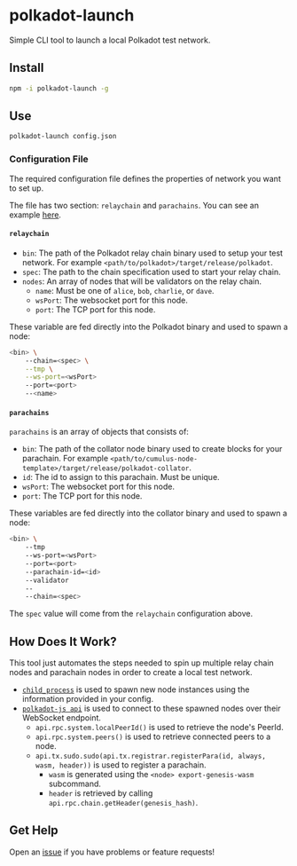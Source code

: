 # polkadot-launch
 Simple CLI tool to launch a local Polkadot test network.

## Install

```bash
npm -i polkadot-launch -g
```

## Use

```bash
polkadot-launch config.json
```

### Configuration File

The required configuration file defines the properties of network you want to set up.

The file has two section: `relaychain` and `parachains`. You can see an example [here](config.json).

#### `relaychain`

* `bin`: The path of the Polkadot relay chain binary used to setup your test network. For example `<path/to/polkadot>/target/release/polkadot`.
* `spec`: The path to the chain specification used to start your relay chain.
* `nodes`: An array of nodes that will be validators on the relay chain.
	* `name`: Must be one of `alice`, `bob`, `charlie`, or `dave`.
	* `wsPort`: The websocket port for this node.
	* `port`: The TCP port for this node.

These variable are fed directly into the Polkadot binary and used to spawn a node:

```bash
<bin> \
	--chain=<spec> \
	--tmp \
	--ws-port=<wsPort>
	--port=<port>
	--<name>
```

#### `parachains`

`parachains` is an array of objects that consists of:

* `bin`: The path of the collator node binary used to create blocks for your parachain. For example `<path/to/cumulus-node-template>/target/release/polkadot-collator`.
* `id`: The id to assign to this parachain. Must be unique.
* `wsPort`: The websocket port for this node.
* `port`: The TCP port for this node.

These variables are fed directly into the collator binary and used to spawn a node:

```bash
<bin> \
	--tmp
	--ws-port=<wsPort>
	--port=<port>
	--parachain-id=<id>
	--validator
	--
	--chain=<spec>
```

The `spec` value will come from the `relaychain` configuration above.

## How Does It Work?

This tool just automates the steps needed to spin up multiple relay chain nodes and parachain nodes in order to create a local test network.

* [`child_process`](https://nodejs.org/api/child_process.html) is used to spawn new node instances using the information provided in your config.
* [`polkadot-js api`](https://polkadot.js.org/api/) is used to connect to these spawned nodes over their WebSocket endpoint.
	* `api.rpc.system.localPeerId()` is used to retrieve the node's PeerId.
	* `api.rpc.system.peers()` is used to retrieve connected peers to a node.
	* `api.tx.sudo.sudo(api.tx.registrar.registerPara(id, always, wasm, header))` is used to register a parachain.
		* `wasm` is generated using the `<node> export-genesis-wasm` subcommand.
		* `header` is retrieved by calling `api.rpc.chain.getHeader(genesis_hash)`.


## Get Help

Open an [issue](https://github.com/shawntabrizi/polkadot-launch/issues) if you have problems or feature requests!
